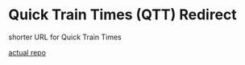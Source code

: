 # Quick Train Times (QTT) Redirect

shorter URL for Quick Train Times

[actual repo](https://github.com/ic1149/quicktraintimes)